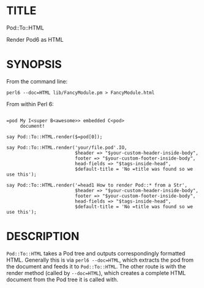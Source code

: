 # TITLE

Pod::To::HTML

Render Pod6 as HTML

# SYNOPSIS

From the command line:

    perl6 --doc=HTML lib/FancyModule.pm > FancyModule.html

From within Perl 6:

```perl6

=pod My I<super B<awesome>> embedded C<pod>
     document!

say Pod::To::HTML.render($=pod[0]);

say Pod::To::HTML.render('your/file.pod'.IO, 
                         $header => "$your-custom-header-inside-body", 
                         footer => "$your-custom-footer-inside-body", 
                         head-fields => "$tags-inside-head", 
                         $default-title = 'No =title was found so we use this');

say Pod::To::HTML.render('=head1 How to render Pod::* from a Str', 
                         $header => "$your-custom-header-inside-body", 
                         footer => "$your-custom-footer-inside-body", 
                         head-fields => "$tags-inside-head", 
                         $default-title = 'No =title was found so we use this');
```

# DESCRIPTION

`Pod::To::HTML` takes a Pod tree and outputs correspondingly formatted HTML. Generally this is via `perl6 --doc=HTML`, which extracts the pod from the document and feeds it to `Pod::To::HTML`. The other route is with the render method (called by `--doc=HTML`), which creates a complete HTML document from the Pod tree it is called with.
